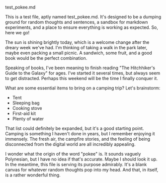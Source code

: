 test_pokee.md

This is a test file, aptly named test_pokee.md. It's designed to be a dumping ground for random thoughts and sentences, a sandbox for markdown experiments, and a place to ensure everything is working as expected. So, here we go!

The sun is shining brightly today, which is a welcome change after the dreary week we've had. I'm thinking of taking a walk in the park later, maybe even packing a small picnic. A sandwich, some fruit, and a good book would be the perfect combination.

Speaking of books, I've been meaning to finish reading "The Hitchhiker's Guide to the Galaxy" for ages. I've started it several times, but always seem to get distracted. Perhaps this weekend will be the time I finally conquer it.

What are some essential items to bring on a camping trip? Let's brainstorm:
- Tent
- Sleeping bag
- Cooking stove
- First-aid kit
- Plenty of water

That list could definitely be expanded, but it's a good starting point. Camping is something I haven't done in years, but I remember enjoying it immensely. The fresh air, the campfire stories, and the feeling of being disconnected from the digital world are all incredibly appealing.

I wonder what the origin of the word "pokee" is. It sounds vaguely Polynesian, but I have no idea if that's accurate. Maybe I should look it up. In the meantime, this file is serving its purpose admirably. It's a blank canvas for whatever random thoughts pop into my head. And that, in itself, is a rather wonderful thing.
